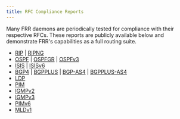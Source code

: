 ```yaml
---
title: RFC Compliance Reports
---
```


Many FRR daemons are periodically tested for compliance with their respective
RFCs. These reports are publicly available below and demonstrate FRR's
capabilities as a full routing suite.

- [RIP](/test-results/RIP_extended_results.pdf) |
  [RIPNG](/test-results/RIPNG_extended_results.pdf)
- [OSPF](/test-results/OSPF_extended_results.pdf) |
  [OSPFGR](/test-results/OSPFv2GR_extended_results.pdf) |
  [OSPFv3](/test-results/OSPFV3_extended_results.pdf)
- [ISIS](/test-results/ISIS_extended_results.pdf) |
  [ISISv6](/test-results/ISISV6_extended_results.pdf)
- [BGP4](/test-results/BGP4_extended_results.pdf) |
  [BGPPLUS](/test-results/BGPPLUS_extended_results.pdf) |
  [BGP-AS4](/test-results/BGP-AS4_extended_results.pdf) |
  [BGPPLUS-AS4](/test-results/BGP-AS4_extended_results.pdf)
- [LDP](/test-results/LDP_extended_results.pdf)
- [PIM](/test-results/PIM_extended_results.pdf)
- [IGMPv2](/test-results/IGMPv2_extended_results.pdf)
- [IGMPv3](/test-results/IGMPv3_extended_results.pdf)
- [PIMv6](/test-results/PIMv6_extended_results.pdf)
- [MLDv1](/test-results/MLDv1_extended_results.pdf)
